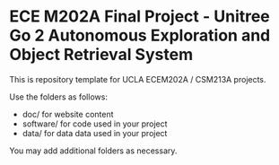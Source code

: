 # ECE M202A Final Project - Unitree Go 2 Autonomous Exploration and Object Retrieval System
This is repository template for UCLA ECEM202A / CSM213A projects.

Use the folders as follows:

* doc/ for website content
* software/ for code used in your project
* data/ for data data used in your project

You may add additional folders as necessary.
